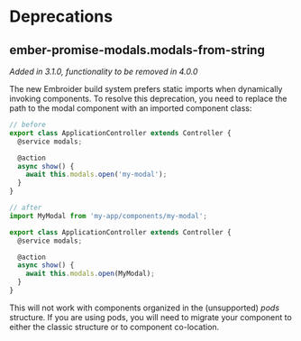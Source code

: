 # Deprecations

## ember-promise-modals.modals-from-string

_Added in 3.1.0, functionality to be removed in 4.0.0_

The new Embroider build system prefers static imports when dynamically invoking components. To resolve this deprecation, you need to replace the path to the modal component with an imported component class:

```js
// before
export class ApplicationController extends Controller {
  @service modals;

  @action
  async show() {
    await this.modals.open('my-modal');
  }
}

// after
import MyModal from 'my-app/components/my-modal';

export class ApplicationController extends Controller {
  @service modals;

  @action
  async show() {
    await this.modals.open(MyModal);
  }
}
```

This will not work with components organized in the (unsupported) _pods_ structure. If you are using pods, you will need to migrate your component to either the classic structure or to component co-location.
